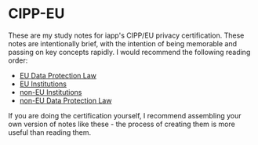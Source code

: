 # CIPP-EU
These are my study notes for iapp's CIPP/EU privacy certification. These notes are intentionally brief, with the intention of being memorable and passing on key concepts rapidly. I would recommend the following reading order:

* [EU Data Protection Law](https://github.com/rafaelh/CIPP-EU/blob/master/EU-data-protection-law.md)
* [EU Institutions](https://github.com/rafaelh/CIPP-EU/blob/master/EU-institutions.md)
* [non-EU Institutions](https://github.com/rafaelh/CIPP-EU/blob/master/non-EU-institutions.md)
* [non-EU Data Protection Law](https://github.com/rafaelh/CIPP-EU/blob/master/non-EU-data-protection-law.md)

If you are doing the certification yourself, I recommend assembling your own version of notes like these - the process of creating them is more useful than reading them.
